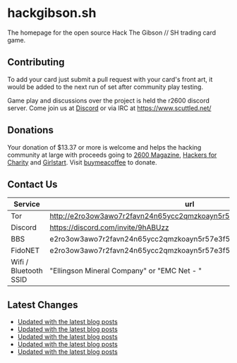 # hackgibson.sh
The homepage for the open source Hack The Gibson // SH trading card game.


## Contributing

To add your card just submit a pull request with your card's front art, it would be added to the next run of set after community play testing.

Game play and discussions over the project is held the r2600 discord server. Come join us at [Discord](https://discord.com/invite/9hABUzz) or via IRC at https://www.scuttled.net/


## Donations

Your donation of $13.37 or more is welcome and helps the hacking community at large with proceeds going to [2600 Magazine](https://2600.com/), [Hackers for Charity](https://hackersforcharity.org) and [Girlstart](https://girlstart.org).  Visit [buymeacoffee](https://www.buymeacoffee.com/hackgibson.sh) to donate.


## Contact Us

Service | url
-|-
Tor | http://e2ro3ow3awo7r2favn24n65ycc2qmzkoayn5r57e3f56nvjwdcgg32ad.onion
Discord | https://discord.com/invite/9hABUzz
BBS | e2ro3ow3awo7r2favn24n65ycc2qmzkoayn5r57e3f56nvjwdcgg32ad.onion:23
FidoNET | e2ro3ow3awo7r2favn24n65ycc2qmzkoayn5r57e3f56nvjwdcgg32ad.onion:24554
Wifi / Bluetooth SSID | "Ellingson Mineral Company" or "EMC Net - <fidonet address>"

## Latest Changes
<!-- BLOG-POST-LIST:START -->
- [Updated with the latest blog posts](https://github.com/DFW2600/hackgibson.sh/commit/702e240cd3b24a67843ffe5b2eab2e2b30285c1c)
- [Updated with the latest blog posts](https://github.com/DFW2600/hackgibson.sh/commit/a19f4f0069aa6bb5bfe4af1ea4692126fe297baf)
- [Updated with the latest blog posts](https://github.com/DFW2600/hackgibson.sh/commit/5a1f4ba40cb22b45ba656a495353f04af75df516)
- [Updated with the latest blog posts](https://github.com/DFW2600/hackgibson.sh/commit/5d729bb43dc0bb756c81dd179deb30c9070161a2)
- [Updated with the latest blog posts](https://github.com/DFW2600/hackgibson.sh/commit/1bb4cc201276ec2689d48ee175e21845cad5b87b)
<!-- BLOG-POST-LIST:END -->
